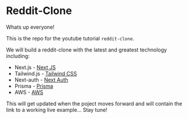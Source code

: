 # Reddit-Clone

Whats up everyone!

This is the repo for the youtube tutorial `reddit-clone`.

We will build a reddit-clone with the latest and greatest technology including:

- Next.js - [Next JS](https://nextjs.org/)
- Tailwind.js - [Tailwind CSS](https://tailwindcss.com)
- Next-auth - [Next Auth](https://next-auth.js.org/)
- Prisma - [Prisma](https://www.prisma.io/)
- AWS - [AWS](https://aws.amazon.com/?nc1=h_ls)

This will get updated when the poject moves forward and will contain the link to a working live example...
Stay tune!
